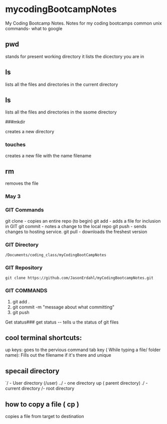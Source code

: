 # mycodingBootcampNotes
My Coding Bootcamp Notes. Notes for my coding bootcamps 
common unix commands- what to google 
## pwd 
stands for present working directory it lists the dicectory you are in 

## ls 

lists all the files and directories in the current directory 

## ls <some direectory>

lists all the files and directories in the ssome directory 

###mkdir 

creates a new directory

### touches <filename>

creates a new file with the name filename 

## rm 

removes the file 

### May 3 ###

### GIT Commands
git clone  - copies an entire repo (to begin)
git add     - adds a file for inclusion in GIT
git commit  - notes a change to the local repo
git push    - sends changes to hosting service.
git pull    - downloads the freshest version
### GIT Directory
    /Documents/coding_class/myCodingBootCampNotes
### GIT Repository
    git clone https://github.com/JasonErdahl/myCodingBootcampNotes.git
### GIT COMMANDS
1. git add .
2. git commit -m "message about what committing"
3. git push

Get status### 
get status -- tells u the status of git files

## cool terminal shortcuts: 
up keys: goes to the pervious command 
tab key ( While typing a file/ folder name): Fills out the filename if it's there and unique 
## specail directory 

`/ - User directory (/user)
../ - one directory up ( parent directory)
./ - current directory 
/- root directory 

## how to copy a file ( cp <target file> <destination file>)
copies a file from target to destination 
